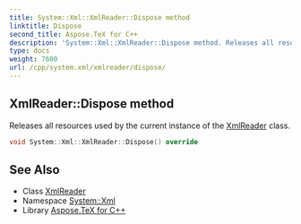 ```yaml
---
title: System::Xml::XmlReader::Dispose method
linktitle: Dispose
second_title: Aspose.TeX for C++
description: 'System::Xml::XmlReader::Dispose method. Releases all resources used by the current instance of the XmlReader class in C++.'
type: docs
weight: 7600
url: /cpp/system.xml/xmlreader/dispose/
---
```

## XmlReader::Dispose method


Releases all resources used by the current instance of the [XmlReader](../) class.

```cpp
void System::Xml::XmlReader::Dispose() override
```

## See Also

* Class [XmlReader](../)
* Namespace [System::Xml](../../)
* Library [Aspose.TeX for C++](../../../)
